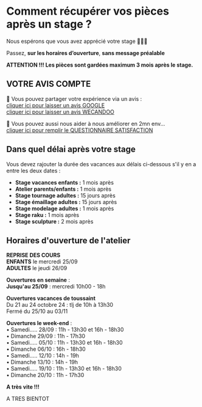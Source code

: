 # Comment récupérer vos pièces après un stage ?

Nous espérons que vous avez apprécié votre stage 🙏🙏🙏   

Passez, **sur les horaires d’ouverture**, **sans message préalable**   

**ATTENTION !!! Les pièces sont gardées maximum 3 mois après le stage.**   



## VOTRE AVIS COMPTE

🙏 Vous pouvez partager votre expérience via un avis :     
[cliquer ici pour laisser un avis GOOGLE](https://g.page/fansdeterre/review?gm)   
[cliquer ici pour laisser un avis WECANDOO](https://wecandoo.fr/atelier/initiation-ceramique-tour-decor-emaillage)  

🙏 Vous pouvez aussi nous aider à nous améliorer en 2mn env...   
[cliquer ici pour remplir le QUESTIONNAIRE SATISFACTION](https://forms.office.com/r/ZMh5YtCtj7)
 
 
## Dans quel délai après votre stage  

Vous devez rajouter la durée des vacances aux délais ci-dessous s'il y en a entre les deux dates :  
- **Stage vacances enfants :** 1 mois après 
- **Atelier parents/enfants :** 1 mois après 
- **Stage tournage adultes :** 15 jours après 
- **Stage émaillage adultes :** 15 jours après 
- **Stage modelage adultes :** 1 mois après 
- **Stage raku :** 1 mois après 
- **Stage sculpture :**  2 mois après  
  

## Horaires d'ouverture de l'atelier    

**REPRISE DES COURS**   
**ENFANTS** le mercredi 25/09   
**ADULTES** le jeudi 26/09    

**Ouvertures en semaine** :  
**Jusqu'au 25/09** : mercredi 10h00 - 18h  

**Ouvertures vacances de toussaint**  
Du 21 au 24 octobre 24 : tlj de 10h à 13h30  
Fermé du 25/10 au 03/11

**Ouvertures le week-end** :    
•	Samedi..... 28/09 : 11h - 13h30 et 16h - 18h30    
•	Dimanche 29/09 : 11h - 17h30   
•	Samedi..... 05/10 : 11h - 13h30 et 16h - 18h30          
•	Dimanche 06/10 : 16h - 18h30   
•	Samedi..... 12/10 : 14h - 19h    
•	Dimanche 13/10 : 14h - 19h   
•	Samedi..... 19/10 : 11h - 13h30 et 16h - 18h30       
•	Dimanche 20/10 : 11h - 17h30     
  
   
**A très vite !!!**

  

 
 
  
A TRES BIENTOT  

